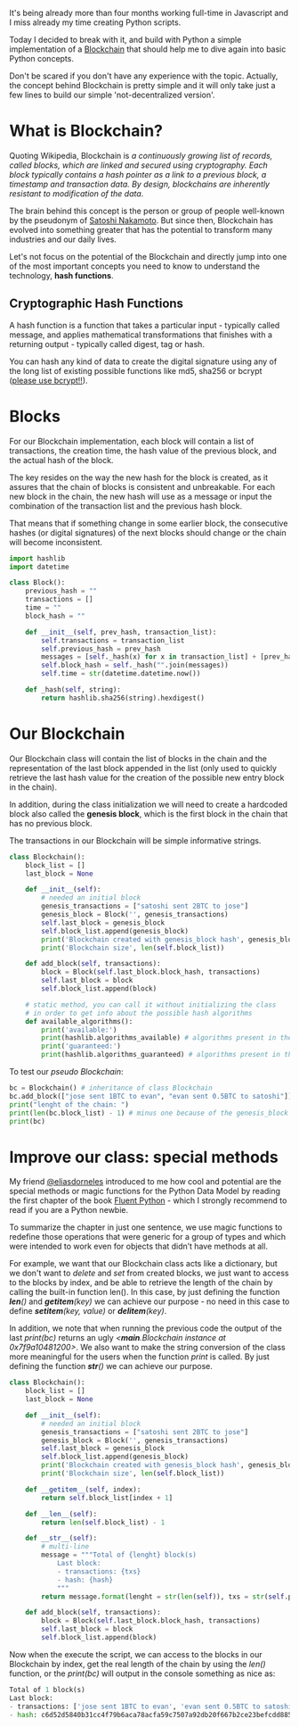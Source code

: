 It's being already more than four months working full-time in Javascript and I miss already my time creating Python scripts.

Today I decided to break with it, and build with Python a simple implementation of a [Blockchain](https://en.wikipedia.org/wiki/Blockchain) that should help me to dive again into basic Python concepts.

Don't be scared if you don't have any experience with the topic. Actually, the concept behind Blockchain is pretty simple and it will only take just a few lines to build our simple 'not-decentralized version'.


# What is Blockchain?

Quoting Wikipedia, Blockchain is *a continuously growing list of records, called blocks, which are linked and secured using cryptography. Each block typically contains a hash pointer as a link to a previous block, a timestamp and transaction data. By design, blockchains are inherently resistant to modification of the data*.

The brain behind this concept is the person or group of people well-known by the pseudonym of [Satoshi Nakamoto](https://en.wikipedia.org/wiki/Satoshi_Nakamoto). But since then, Blockchain has evolved into something greater that has the potential to transform many industries and our daily lives.

Let's not focus on the potential of the Blockchain and directly jump into one of the most important concepts you need to know to understand the technology, **hash functions**.

## Cryptographic Hash Functions

A hash function is a function that takes a particular input - typically called message, and applies mathematical transformations that finishes with a returning output - typically called digest, tag or hash.

You can hash any kind of data to create the digital signature using any of the long list of existing possible functions like md5, sha256 or bcrypt ([please use bcrypt!!](https://medium.com/@danboterhoven/why-you-should-use-bcrypt-to-hash-passwords-af330100b861)).


# Blocks

For our Blockchain implementation, each block will contain a list of transactions, the creation time, the hash value of the previous block, and the actual hash of the block.

The key resides on the way the new hash for the block is created, as it assures that the chain of blocks is consistent and unbreakable. For each new block in the chain, the new hash will use as a message or input the combination of the transaction list and the previous hash block.

That means that if something change in some earlier block, the consecutive hashes (or digital signatures) of the next blocks should change or the chain will become inconsistent.

```python
import hashlib
import datetime

class Block():
    previous_hash = ""
    transactions = []
    time = ""
    block_hash = ""

    def __init__(self, prev_hash, transaction_list):
        self.transactions = transaction_list
        self.previous_hash = prev_hash
        messages = [self._hash(x) for x in transaction_list] + [prev_hash]
        self.block_hash = self._hash("".join(messages))
        self.time = str(datetime.datetime.now())

    def _hash(self, string):
        return hashlib.sha256(string).hexdigest()
```

# Our Blockchain

Our Blockchain class will contain the list of blocks in the chain and the representation of the last block appended in the list (only used to quickly retrieve the last hash value for the creation of the possible new entry block in the chain).

In addition, during the class initialization we will need to create a hardcoded block also called the **genesis block**, which is the first block in the chain that has no previous block.

The transactions in our Blockchain will be simple informative strings.

```python
class Blockchain():
    block_list = []
    last_block = None

    def __init__(self):
        # needed an initial block
        genesis_transactions = ["satoshi sent 2BTC to jose"]
        genesis_block = Block('', genesis_transactions)
        self.last_block = genesis_block
        self.block_list.append(genesis_block)
        print('Blockchain created with genesis_block hash', genesis_block.block_hash)
        print('Blockchain size', len(self.block_list))

    def add_block(self, transactions):
        block = Block(self.last_block.block_hash, transactions)
        self.last_block = block
        self.block_list.append(block)

    # static method, you can call it without initializing the class
    # in order to get info about the possible hash algorithms
    def available_algorithms():
        print('available:')
        print(hashlib.algorithms_available) # algorithms present in the module and OpenSSI
        print('guaranteed:')
        print(hashlib.algorithms_guaranteed) # algorithms present in the module
```

To test our *pseudo Blockchain*:

```python
bc = Blockchain() # inheritance of class Blockchain
bc.add_block(["jose sent 1BTC to evan", "evan sent 0.5BTC to satoshi"])
print("lenght of the chain: ")
print(len(bc.block_list) - 1) # minus one because of the genesis_block
print(bc)
```

# Improve our class: special methods

My friend [@eliasdorneles](https://twitter.com/eliasdorneles) introduced to me how cool and potential are the special methods or magic functions for the Python Data Model by reading the first chapter of the book [Fluent Python](http://shop.oreilly.com/product/0636920032519.do) - which I strongly recommend to read if you are a Python newbie.

To summarize the chapter in just one sentence, we use magic functions to redefine those operations that were generic for a group of types and which were intended to work even for objects that didn’t have methods at all.

For example, we want that our Blockchain class acts like a dictionary, but we don't want to *delete* and *set* from created blocks, we just want to access to the blocks by index, and be able to retrieve the length of the chain by calling the built-in function len(). In this case, by just defining the function *__len__()* and *__getitem__(key)* we can achieve our purpose -  no need in this case to define *__setitem__(key, value)* or *__delitem__(key)*.

In addition, we note that when running the previous code the output of the last *print(bc)* returns an ugly *<__main__.Blockchain instance at 0x7f9a10481200>*. We also want to make the string conversion of the class more meaningful for the users when the function *print* is called. By just defining the function *__str__()* we can achieve our purpose.

```python
class Blockchain():
    block_list = []
    last_block = None

    def __init__(self):
        # needed an initial block
        genesis_transactions = ["satoshi sent 2BTC to jose"]
        genesis_block = Block('', genesis_transactions)
        self.last_block = genesis_block
        self.block_list.append(genesis_block)
        print('Blockchain created with genesis_block hash', genesis_block.block_hash)
        print('Blockchain size', len(self.block_list))

    def __getitem__(self, index):
        return self.block_list[index + 1]

    def __len__(self):
        return len(self.block_list) - 1

    def __str__(self):
        # multi-line
        message = """Total of {lenght} block(s)
            Last block:
            - transactions: {txs}
            - hash: {hash}
            """
        return message.format(lenght = str(len(self)), txs = str(self.previous_block.transactions), hash = str(self.previous_block.block_hash))

    def add_block(self, transactions):
        block = Block(self.last_block.block_hash, transactions)
        self.last_block = block
        self.block_list.append(block)
```

Now when the execute the script, we can access to the blocks in our Blockchain by index, get the real length of the chain by using the *len()* function, or the *print(bc)* will output in the console something as nice as:

```python
Total of 1 block(s)
Last block:
- transactions: ['jose sent 1BTC to evan', 'evan sent 0.5BTC to satoshi']
- hash: c6d52d5840b31cc4f79b6aca78acfa59c7507a92db20f667b2ce23befcdd8850
```

